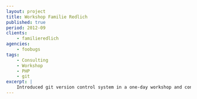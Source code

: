 ```yaml
---
layout: project
title: Workshop Familie Redlich
published: true
period: 2012-09
clients:
    - familieredlich
agencies:
    - foobugs
tags:
    - Consulting
    - Workshop
    - PHP
    - git
excerpt: |
    Introduced git version control system in a one-day workshop and consulting for migrating legacy PHP code to PHP 5.4 using static code analysis frameworks like code sniffer.
---
```

